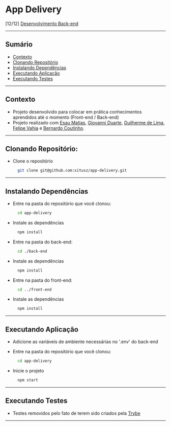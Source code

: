 # App Delivery
[12/12] [Desenvolvimento Back-end](https://github.com/xitusz/Trybe/tree/main/03_Desenvolvimento-Back-end)

---

## Sumário

- [Contexto](#contexto)
- [Clonando Repositório](#clonando-repositório)
- [Instalando Dependências](#instalando-dependências)
- [Executando Aplicação](#executando-aplicação)
- [Executando Testes](#executando-testes)

---

## Contexto

* Projeto desenvolvido para colocar em prática conhecimentos aprendidos até o momento (Front-end / Back-end)
* Projeto realizado com [Esau Matias](https://github.com/esaumatias), [Giovanni Duarte](https://github.com/gdpinheiro), [Guilherme de Lima](https://github.com/Guilherme-moreno), [Felipe Vahia](https://github.com/felipemalli) e [Bernardo Coutinho](https://github.com/Bernardocdr).

---

## Clonando Repositório:

* Clone o repositório
  ```sh
    git clone git@github.com:xitusz/app-delivery.git
  ```

---

## Instalando Dependências

* Entre na pasta do repositório que você clonou:
  ```sh
    cd app-delivery
  ```

* Instale as dependências
  ```sh
    npm install
  ```

* Entre na pasta do back-end:
  ```sh
    cd ./back-end
  ```

* Instale as dependências
  ```sh
    npm install
  ```
* Entre na pasta do front-end:
  ```sh
    cd ../front-end
  ```

* Instale as dependências
  ```sh
    npm install
  ```

---

## Executando Aplicação

* Adicione as variáveis de ambiente necessárias no '.env' do back-end

* Entre na pasta do repositório que você clonou:
  ```sh
    cd app-delivery
  ```

* Inicie o projeto
  ```sh
    npm start
  ```

---

## Executando Testes

* Testes removidos pelo fato de terem sido criados pela [Trybe](https://www.betrybe.com/)

---
